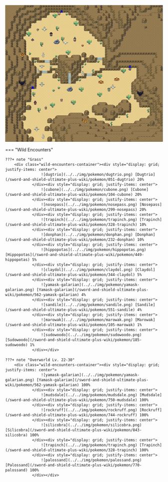 <img src="../../img/routes/Wild Area 5 (Desert) North.png" alt="Wild Area 5 (Desert) North"/>

=== "Wild Encounters"


	???+ note "Grass"
		<div class="wild-encounters-container"><div style="display: grid; justify-items: center">
                    ![dugtrio](../../img/pokemon/dugtrio.png) [Dugtrio](/sword-and-shield-ultimate-plus-wiki/pokemon/051-dugtrio) 20%
                </div><div style="display: grid; justify-items: center">
                    ![cubone](../../img/pokemon/cubone.png) [Cubone](/sword-and-shield-ultimate-plus-wiki/pokemon/104-cubone) 20%
                </div><div style="display: grid; justify-items: center">
                    ![nosepass](../../img/pokemon/nosepass.png) [Nosepass](/sword-and-shield-ultimate-plus-wiki/pokemon/299-nosepass) 20%
                </div><div style="display: grid; justify-items: center">
                    ![trapinch](../../img/pokemon/trapinch.png) [Trapinch](/sword-and-shield-ultimate-plus-wiki/pokemon/328-trapinch) 10%
                </div><div style="display: grid; justify-items: center">
                    ![donphan](../../img/pokemon/donphan.png) [Donphan](/sword-and-shield-ultimate-plus-wiki/pokemon/232-donphan) 10%
                </div><div style="display: grid; justify-items: center">
                    ![hippopotas](../../img/pokemon/hippopotas.png) [Hippopotas](/sword-and-shield-ultimate-plus-wiki/pokemon/449-hippopotas) 5%
                </div><div style="display: grid; justify-items: center">
                    ![claydol](../../img/pokemon/claydol.png) [Claydol](/sword-and-shield-ultimate-plus-wiki/pokemon/344-claydol) 5%
                </div><div style="display: grid; justify-items: center">
                    ![yamask-galarian](../../img/pokemon/yamask-galarian.png) [Yamask-galarian](/sword-and-shield-ultimate-plus-wiki/pokemon/562-yamask-galarian) 4%
                </div><div style="display: grid; justify-items: center">
                    ![sandile](../../img/pokemon/sandile.png) [Sandile](/sword-and-shield-ultimate-plus-wiki/pokemon/551-sandile) 4%
                </div><div style="display: grid; justify-items: center">
                    ![marowak](../../img/pokemon/marowak.png) [Marowak](/sword-and-shield-ultimate-plus-wiki/pokemon/105-marowak) 1%
                </div><div style="display: grid; justify-items: center">
                    ![sudowoodo](../../img/pokemon/sudowoodo.png) [Sudowoodo](/sword-and-shield-ultimate-plus-wiki/pokemon/185-sudowoodo) 1%
                </div></div>

	???+ note "Overworld Lv. 22-30"
		<div class="wild-encounters-container"><div style="display: grid; justify-items: center">
                    ![yamask-galarian](../../img/pokemon/yamask-galarian.png) [Yamask-galarian](/sword-and-shield-ultimate-plus-wiki/pokemon/562-yamask-galarian) 100%
                </div><div style="display: grid; justify-items: center">
                    ![mudsdale](../../img/pokemon/mudsdale.png) [Mudsdale](/sword-and-shield-ultimate-plus-wiki/pokemon/750-mudsdale) 100%
                </div><div style="display: grid; justify-items: center">
                    ![rockruff](../../img/pokemon/rockruff.png) [Rockruff](/sword-and-shield-ultimate-plus-wiki/pokemon/744-rockruff) 100%
                </div><div style="display: grid; justify-items: center">
                    ![silicobra](../../img/pokemon/silicobra.png) [Silicobra](/sword-and-shield-ultimate-plus-wiki/pokemon/843-silicobra) 100%
                </div><div style="display: grid; justify-items: center">
                    ![trapinch](../../img/pokemon/trapinch.png) [Trapinch](/sword-and-shield-ultimate-plus-wiki/pokemon/328-trapinch) 100%
                </div><div style="display: grid; justify-items: center">
                    ![palossand](../../img/pokemon/palossand.png) [Palossand](/sword-and-shield-ultimate-plus-wiki/pokemon/770-palossand) 100%
                </div></div>



